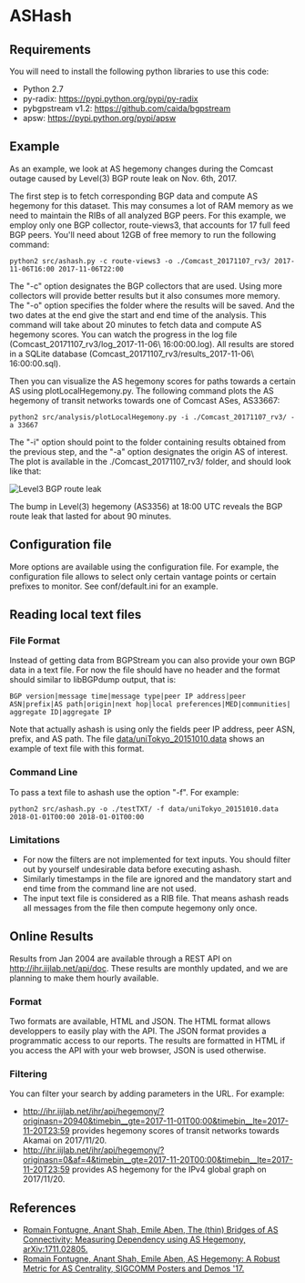 # ASHash

## Requirements
You will need to install the following python libraries to use this code:

- Python 2.7
- py-radix: https://pypi.python.org/pypi/py-radix
- pybgpstream v1.2: https://github.com/caida/bgpstream
- apsw: https://pypi.python.org/pypi/apsw

## Example
As an example, we look at AS hegemony changes during the Comcast outage caused by Level(3) BGP route leak on Nov. 6th, 2017.

The first step is to fetch corresponding BGP data and compute AS hegemony for this dataset. This may consumes a lot of RAM memory as we need to maintain the RIBs of all analyzed BGP peers. For this example, we employ only one BGP collector, route-views3, that accounts for 17 full feed BGP peers. You'll need about 12GB of free memory to run the following command:

```
python2 src/ashash.py -c route-views3 -o ./Comcast_20171107_rv3/ 2017-11-06T16:00 2017-11-06T22:00
```
The "-c" option designates the BGP collectors that are used. Using more collectors will provide better results but it also consumes more memory. The "-o" option specifies the folder where the results will be saved. And the two dates at the end give the start and end time of the analysis.
This command will take about 20 minutes to fetch data and compute AS hegemony scores. You can watch the progress in the log file (Comcast_20171107_rv3/log_2017-11-06\ 16:00:00.log). All results are stored in a SQLite database (Comcast_20171107_rv3/results_2017-11-06\ 16:00:00.sql).

Then you can visualize the AS hegemony scores for paths towards a certain AS using plotLocalHegemony.py. The following command plots the AS hegemony of transit networks towards one of Comcast ASes, AS33667:
```
python2 src/analysis/plotLocalHegemony.py -i ./Comcast_20171107_rv3/ -a 33667
```
The "-i" option should point to the folder containing results obtained from the previous step, and the "-a" option designates the origin AS of interest.
The plot is available in the ./Comcast_20171107_rv3/ folder, and should look like that:

![Level3 BGP route leak](http://ihr.iijlab.net/static/ihr/AS33667_localHegemony.png)

The bump in Level(3) hegemony (AS3356) at 18:00 UTC reveals the BGP route leak that lasted for about 90 minutes.


## Configuration file
More options are available using the configuration file. For example, the
configuration file allows to select only certain vantage points or certain
prefixes to monitor.
See conf/default.ini for an example.

## Reading local text files

### File Format
Instead of getting data from BGPStream you can also provide your own BGP data in a text file.
For now the file should have no header and the format should similar to libBGPdump output, that is:
```
BGP version|message time|message type|peer IP address|peer ASN|prefix|AS path|origin|next hop|local preferences|MED|communities| aggregate ID|aggregate IP 
```
Note that actually ashash is using only the fields peer IP address, peer ASN, prefix, and AS path.
The file [data/uniTokyo_20151010.data](data/uniTokyo_20151010.data) shows an example of text file with this format.

### Command Line
To pass a text file to ashash use the option "-f".
For example:
```
python2 src/ashash.py -o ./testTXT/ -f data/uniTokyo_20151010.data 2018-01-01T00:00 2018-01-01T00:00
```


### Limitations
- For now the filters are not implemented for text inputs. You should filter out by yourself undesirable data before executing ashash.
- Similarly timestamps in the file are ignored and the mandatory start and end time from the command line are not used. 
- The input text file is considered as a RIB file. That means ashash reads all messages from the file then compute hegemony only once.

## Online Results
Results from Jan 2004 are available through a REST API on http://ihr.iijlab.net/api/doc. These results are monthly updated, and we are planning to make them hourly available.

### Format
Two formats are available, HTML and JSON. The HTML format allows developpers to easily play with the API. The JSON format provides a programmatic access to our reports. The results are formatted in HTML if you access the API with your web browser, JSON is used otherwise.

### Filtering
You can filter your search by adding parameters in the URL. For example:

- http://ihr.iijlab.net/ihr/api/hegemony/?originasn=20940&timebin__gte=2017-11-01T00:00&timebin__lte=2017-11-20T23:59 provides hegemony scores of transit networks towards Akamai on 2017/11/20.
- http://ihr.iijlab.net/ihr/api/hegemony/?originasn=0&af=4&timebin__gte=2017-11-20T00:00&timebin__lte=2017-11-20T23:59 provides AS hegemony for the IPv4 global graph on 2017/11/20.


## References
- [Romain Fontugne, Anant Shah, Emile Aben, The (thin) Bridges of AS Connectivity: Measuring Dependency using AS Hegemony, arXiv:1711.02805.](https://arxiv.org/pdf/1711.02805)
- [Romain Fontugne, Anant Shah, Emile Aben, AS Hegemony: A Robust Metric for AS Centrality, SIGCOMM Posters and Demos '17.](http://www.iij-ii.co.jp/en/lab/researchers/romain/papers/romain_sigcomm2017.pdf)
